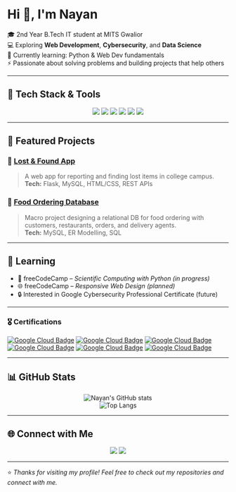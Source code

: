 # Hi 👋, I'm Nayan

🎓 2nd Year B.Tech IT student at MITS Gwalior  
💻 Exploring **Web Development**, **Cybersecurity**, and **Data Science**  
🌱 Currently learning: Python & Web Dev fundamentals  
⚡ Passionate about solving problems and building projects that help others  

---

## 🔧 Tech Stack & Tools
<div align="center">

<!-- Languages -->
<img src="https://img.shields.io/badge/Python-3776AB?style=for-the-badge&logo=python&logoColor=white"/>  
<img src="https://img.shields.io/badge/HTML5-E34F26?style=for-the-badge&logo=html5&logoColor=white"/>  
<img src="https://img.shields.io/badge/CSS3-1572B6?style=for-the-badge&logo=css3&logoColor=white"/>  

<!-- Tools -->
<img src="https://img.shields.io/badge/MySQL-4479A1?style=for-the-badge&logo=mysql&logoColor=white"/>  
<img src="https://img.shields.io/badge/Git-F05032?style=for-the-badge&logo=git&logoColor=white"/>  
<img src="https://img.shields.io/badge/GitHub-181717?style=for-the-badge&logo=github&logoColor=white"/>  

</div>

---

## 📂 Featured Projects

### 🔹 [Lost & Found App](https://github.com/KumarNayan11/Lost-found-app)
> A web app for reporting and finding lost items in college campus.  
**Tech:** Flask, MySQL, HTML/CSS, REST APIs  

### 🔹 [Food Ordering Database](https://github.com/KumarNayan11/your-repo-link)
> Macro project designing a relational DB for food ordering with customers, restaurants, orders, and delivery agents.  
**Tech:** MySQL, ER Modelling, SQL  


---

## 📜  Learning
- 🐍 freeCodeCamp – *Scientific Computing with Python (in progress)*  
- 🌐 freeCodeCamp – *Responsive Web Design (planned)*  
- 🔒 Interested in Google Cybersecurity Professional Certificate (future)  

---

### 🎖 Certifications
[![Google Cloud Badge](https://cdn.qwiklabs.com/rTXu9lFzsFf7grEGlVjIMS6OTuW1FFbEEb2af4jp0Ew%3D)](https://www.credly.com/badges/e08a2593-ae93-46e6-880b-af081852988b/public_url)
[![Google Cloud Badge](https://images.credly.com/size/680x680/images/8fae0693-0a1a-4c15-b3b6-10b4104d0e30/image.png)](https://www.credly.com/badges/e00416cd-4743-47fd-ad60-877130472897/public_url)
[![Google Cloud Badge](https://images.credly.com/size/680x680/images/4b9b3bd9-02b8-4243-8def-893557125497/image.png)](https://www.credly.com/badges/5c5bc932-fc92-4c93-bad3-43df29f93315/public_url)
[![Google Cloud Badge](https://images.credly.com/size/680x680/images/79d45afd-9552-447b-96d0-b4c2037f59be/image.png)](https://www.credly.com/badges/108aa241-c4a4-4488-93a6-fd9f0aac84ea/public_url)
[![Google Cloud Badge](https://images.credly.com/size/680x680/images/6f45928f-206d-4340-98fd-ef9605fd8606/image.png)](https://www.credly.com/badges/02828155-3841-439f-91be-c438e34d3b82/public_url)
[![Google Cloud Badge](https://images.credly.com/size/680x680/images/1aa38026-5e9d-45f5-becc-288601568ad5/image.png)](https://www.credly.com/badges/dfe399ab-bd46-4c8e-a983-3d2b17efdd00/public_url)

---

## 📊 GitHub Stats
<div align="center">
  
![Nayan's GitHub stats](https://github-readme-stats.vercel.app/api?username=KumarNayan11&show_icons=true&theme=radical)  
![Top Langs](https://github-readme-stats.vercel.app/api/top-langs/?username=KumarNayan11&layout=compact&theme=radical)  

</div>

---

## 🌐 Connect with Me
<p align="center">
<a href="mailto:nayan.jain.it@gmail.com"><img src="https://img.shields.io/badge/Email-D14836?style=for-the-badge&logo=gmail&logoColor=white"/></a>
<a href="https://www.linkedin.com/in/nayan-jain-251662386"><img src="https://img.shields.io/badge/LinkedIn-0077B5?style=for-the-badge&logo=linkedin&logoColor=white"/></a>
</p>

---

⭐️ *Thanks for visiting my profile! Feel free to check out my repositories and connect with me.*

